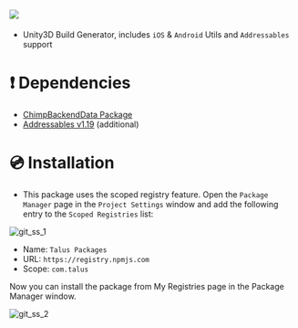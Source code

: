 # [![](https://img.shields.io/github/package-json/displayName/talusstudio/talusci-package?label=Package%3A)](https://github.com/TalusStudio/TalusCI-Package)

- Unity3D Build Generator, includes `iOS` & `Android` Utils and `Addressables` support
        
# ❗ Dependencies
- [ChimpBackendData Package](https://github.com/ChimpDelivery/ChimpBackendData-Package)
- [Addressables v1.19](https://docs.unity3d.com/Packages/com.unity.addressables@1.19/manual/index.html) (additional)

# 💿 Installation
- This package uses the scoped registry feature. Open the `Package Manager` page in the `Project Settings` window and add the following entry to the `Scoped Registries` list:

![git_ss_1](https://user-images.githubusercontent.com/13253356/209586721-b8dd31ae-caab-450e-a030-0116bdfee606.png)

- Name: `Talus Packages`
- URL: `https://registry.npmjs.com`
- Scope: `com.talus`

Now you can install the package from My Registries page in the Package Manager window.

![git_ss_2](https://user-images.githubusercontent.com/13253356/209586722-f056164a-e41c-439b-88eb-d9a4bc2ca701.png)
